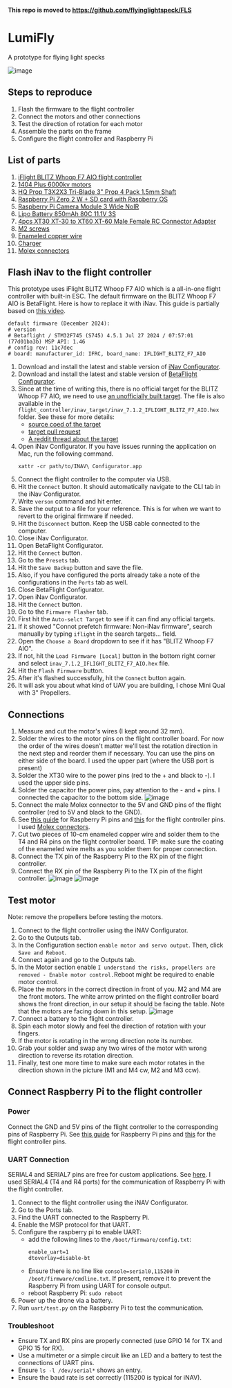 **This repo is moved to https://github.com/flyinglightspeck/FLS**

# LumiFly
A prototype for flying light specks

![image](images/assembled_drone.jpeg)

## Steps to reproduce
1. Flash the firmware to the flight controller
2. Connect the motors and other connections
3. Test the direction of rotation for each motor
4. Assemble the parts on the frame
5. Configure the flight controller and Raspberry Pi


## List of parts
1. [iFlight BLITZ Whoop F7 AIO flight controller](https://shop.iflight.com/BLITZ-Whoop-F7-AIO-Pro1927)
2. [1404 Plus 6000kv motors](https://www.myfpvstore.com/motors/rcinpower-smoox-1404-plus-whoop-motor-gunmetal-blue-6000kv/?srsltid=AfmBOoqFCYuKe_lZ4RztSoZIATdFEbraSl6UrF0mSqzx-S929OD5cDPk4uk)
3. [HQ Prop T3X2X3 Tri-Blade 3" Prop 4 Pack 1.5mm Shaft](https://www.racedayquads.com/products/hq-prop-t3x2x3-1-5mm-shaft-tri-blade-3-prop-4-pack-choose-color?currency=USD&variant=40070619332721&stkn=ed68f1cb6bdd&tw_source=google&tw_adid=717685084952&tw_campaign=21821665874&gad_source=1&gclid=Cj0KCQiA0fu5BhDQARIsAMXUBOJjdMI9eP1X8UswLH8dP3WppF2tAKTShEN8dZYi1DE7O35mmgM2xEEaAqgSEALw_wcB)
4. [Raspberry Pi Zero 2 W + SD card with Raspberry OS](https://www.pishop.us/product/raspberry-pi-zero-2-w/?src=raspberrypi)
5. [Raspberry Pi Camera Module 3 Wide NoIR](https://www.pishop.us/product/raspberry-pi-camera-module-3-wide-noir/)
6. [Lipo Battery 850mAh 80C 11.1V 3S](https://a.co/d/hYqlLo6)
7. [4pcs XT30 XT-30 to XT60 XT-60 Male Female RC Connector Adapter](https://a.co/d/1hygTM4)
8. [M2 screws](https://a.co/d/6PfypLR)
9. [Enameled copper wire](https://a.co/d/gU8BKby)
10. [Charger](https://a.co/d/1dvDkIm)
11. [Molex connectors](https://a.co/d/1OW0Edu)

## Flash iNav to the flight controller
This prototype uses iFlight BLITZ Whoop F7 AIO which is a all-in-one flight controller with built-in ESC.
The default firmware on the BLITZ Whoop F7 AIO is BetaFlight. Here is how to replace it with iNav. This guide is partially based on [this video](https://www.youtube.com/watch?v=xdf3yhlgJyc).

```
default firmware (December 2024):
# version
# Betaflight / STM32F745 (S745) 4.5.1 Jul 27 2024 / 07:57:01 (77d01ba3b) MSP API: 1.46
# config rev: 11c7dec
# board: manufacturer_id: IFRC, board_name: IFLIGHT_BLITZ_F7_AIO
```

1. Download and install the latest and stable version of [iNav Configurator](https://github.com/iNavFlight/inav-configurator/releases).
2. Download and install the latest and stable version of [BetaFlight Configurator](https://github.com/betaflight/betaflight-configurator/releases).
3. Since at the time of writing this, there is no official target for the BLITZ Whoop F7 AIO, we need to use [an unofficially built target](https://github.com/iNavFlight/inav/pull/8988#issuecomment-2208333643). The file is also available in the `flight_controller/inav_target/inav_7.1.2_IFLIGHT_BLITZ_F7_AIO.hex` folder.
See these for more details:
   - [source coed of the target](https://github.com/iNavFlight/inav/tree/master/src/main/target/IFLIGHT_BLITZ_F7_AIO)
   - [target pull request](https://github.com/iNavFlight/inav/pull/8977)
   - [A reddit thread about the target](https://www.reddit.com/r/fpv/comments/1bs79lq/hi_for_the_blitz_f745_do_you_guys_know_which/)
4. Open iNav Configurator. If you have issues running the application on Mac, run the following command.
    ```
    xattr -cr path/to/INAV\ Configurator.app
    ```
5. Connect the flight controller to the computer via USB.
6. Hit the `Connect` button. It should automatically navigate to the CLI tab in the iNav Configurator.
7. Write `verson` command and hit enter.
8. Save the output to a file for your reference. This is for when we want to revert to the original firmware if needed.
9. Hit the `Disconnect` button. Keep the USB cable connected to the computer.
10. Close iNav Configurator.
11. Open BetaFlight Configurator.
12. Hit the `Connect` button.
13. Go to the `Presets` tab.
14. Hit the `Save Backup` button and save the file.
15. Also, if you have configured the ports already take a note of the configurations in the `Ports` tab as well.
16. Close BetaFlight Configurator.
17. Open iNav Configurator.
18. Hit the `Connect` button.
19. Go to the `Firmware Flasher` tab.
20. First hit the `Auto-selct Target` to see if it can find any official targets.
21. If it showed "Connot prefetch firmware: Non-iNav firmware", search manually by typing `iflight` in the search targets... field.
22. Open the `Choose a Board` dropdown to see if it has "BLITZ Whoop F7 AIO".
23. If not, hit the `Load Firmware [Local]` button in the bottom right corner and select `inav_7.1.2_IFLIGHT_BLITZ_F7_AIO.hex` file.
24. Hit the `Flash Firmware` button.
25. After it's flashed successfully, hit the `Connect` button again.
26. It will ask you about what kind of UAV you are building, I chose Mini Qual with 3" Propellers.

## Connections
1. Measure and cut the motor's wires (I kept around 32 mm).
2. Solder the wires to the motor pins on the flight controller board. For now the order of the wires doesn't matter we'll test the rotation direction in the next step and reorder them if necessary. You can use the pins on either side of the board. I used the upper part (where the USB port is present)
3. Solder the XT30 wire to the power pins (red to the + and black to -). I used the upper side pins.
4. Solder the capacitor the power pins, pay attention to the - and + pins. I connected the capacitor to the bottom side.
   ![image](images/capacitor.jpeg)
5. Connect the male Molex connector to the 5V and GND pins of the flight controller (red to 5V and black to the GND).
6. See [this guide](https://www.raspberrypi.com/documentation/computers/raspberry-pi.html#gpio) for Raspberry Pi pins and [this](https://ardupilot.org/plane/docs/common-iflight-blitzf7AIO.html#pinout) for the flight controller pins.
I used [Molex connectors](https://a.co/d/1OW0Edu).
7. Cut two pieces of 10-cm enameled copper wire and solder them to the T4 and R4 pins on the flight controller board.
   TIP: make sure the coating of the enameled wire melts as you solder them for proper connection.
8. Connect the TX pin of the Raspberry Pi to the RX pin of the flight controller.
9. Connect the RX pin of the Raspberry Pi to the TX pin of the flight controller.
![image](images/fc_raspberry_connection.jpeg)
![image](images/raspberry_fc_connection.jpeg)

## Test motor
Note: remove the propellers before testing the motors.

1. Connect to the flight controller using the iNAV Configurator.
2. Go to the Outputs tab.
3. In the Configuration section `enable motor and servo output`. Then, click `Save and Reboot`.
4. Connect again and go to the Outputs tab.
5. In the Motor section enable `I understand the risks, propellers are removed - Enable motor control.`Reboot might be required to enable motor control.
6. Place the motors in the correct direction in front of you. M2 and M4 are the front motors. The white arrow printed on the flight controller board shows the front direction, in our setup it should be facing the table. Note that the motors are facing down in this setup.
   ![image](images/parts_top_view.jpeg) 
7. Connect a battery to the flight controller.
8. Spin each motor slowly and feel the direction of rotation with your fingers.
9. If the motor is rotating in the wrong direction note its number.
10. Grab your solder and swap any two wires of the motor with wrong direction to reverse its rotation direction.
11. Finally, test one more time to make sure each motor rotates in the direction shown in the picture (M1 and M4 cw, M2 and M3 ccw).

## Connect Raspberry Pi to the flight controller

### Power
Connect the GND and 5V pins of the flight controller to the corresponding pins of Raspberry Pi. See [this guide](https://www.raspberrypi.com/documentation/computers/raspberry-pi.html#gpio) for Raspberry Pi pins and [this](https://ardupilot.org/plane/docs/common-iflight-blitzf7AIO.html#pinout) for the flight controller pins.

### UART Connection
SERIAL4 and SERIAL7 pins are free for custom applications. See [here](https://ardupilot.org/plane/docs/common-iflight-blitzf7AIO.html#pinout).
I used SERIAL4 (T4 and R4 ports) for the communication of Raspberry Pi with the flight controller.

1. Connect to the flight controller using the iNAV Configurator.
2. Go to the Ports tab.
3. Find the UART connected to the Raspberry Pi.
4. Enable the MSP protocol for that UART.
5. Configure the raspberry pi to enable UART:
   - add the following lines to the `/boot/firmware/config.txt`:
     ```
     enable_uart=1
     dtoverlay=disable-bt
     ```
   - Ensure there is no line like `console=serial0,115200` in `/boot/firmware/cmdline.txt`. If present, remove it to prevent the Raspberry Pi from using UART for console output.
   - reboot Raspberry Pi: `sudo reboot`
6. Power up the drone via a battery.
7. Run `uart/test.py` on the Raspberry Pi to test the communication.

### Troubleshoot
- Ensure TX and RX pins are properly connected (use GPIO 14 for TX and GPIO 15 for RX).
- Use a multimeter or a simple circuit like an LED and a battery to test the connections of UART pins.
- Ensure `ls -l /dev/serial*` shows an entry.
- Ensure the baud rate is set correctly (115200 is typical for iNAV).
